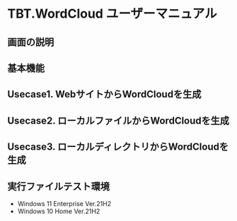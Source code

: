 # TBT.WordCloud ユーザーマニュアル
## 画面の説明

## 基本機能

## Usecase1. WebサイトからWordCloudを生成

## Usecase2. ローカルファイルからWordCloudを生成

## Usecase3. ローカルディレクトリからWordCloudを生成

## 実行ファイルテスト環境
* Windows 11 Enterprise Ver.21H2
* Windows 10 Home Ver.21H2
